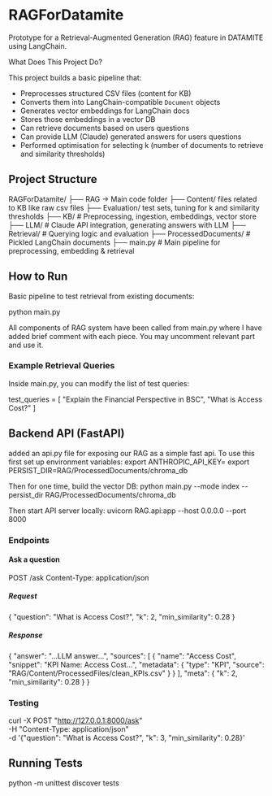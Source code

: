 # RAGForDatamite

Prototype for a Retrieval-Augmented Generation (RAG) feature in DATAMITE using LangChain. 

What Does This Project Do?

This project builds a basic pipeline that:
- Preprocesses structured CSV files (content for KB)
- Converts them into LangChain-compatible `Document` objects
- Generates vector embeddings for LangChain docs
- Stores those embeddings in a vector DB
- Can retrieve documents based on users questions
- Can provide LLM (Claude) generated answers for users questions
- Performed optimisation for selecting k (number of documents to retrieve and similarity thresholds)


## Project Structure

RAGForDatamite/
├── RAG -> Main code folder
├── Content/ files related to KB like raw csv files
├── Evaluation/ test sets, tuning for k and similarity thresholds
├── KB/ # Preprocessing, ingestion, embeddings, vector store
├── LLM/ # Claude API integration, generating answers with LLM
├── Retrieval/ # Querying logic and evaluation
├── ProcessedDocuments/ # Pickled LangChain documents
├── main.py # Main pipeline for preprocessing, embedding & retrieval

## How to Run
Basic pipeline to test retrieval from existing documents:

python main.py

All components of RAG system have been called from main.py where I have added brief comment with each piece. You may uncomment relevant part and use it.

### Example Retrieval Queries
Inside main.py, you can modify the list of test queries:

test_queries = [
    "Explain the Financial Perspective in BSC",
    "What is Access Cost?"
]

## Backend API (FastAPI)
added an api.py file for exposing our RAG as a simple fast api.
To use this first set up environment variables:
export ANTHROPIC_API_KEY=
export PERSIST_DIR=RAG/ProcessedDocuments/chroma_db

Then for one time, build the vector DB:
python main.py --mode index --persist_dir RAG/ProcessedDocuments/chroma_db

Then start API server locally:
uvicorn RAG.api:app --host 0.0.0.0 --port 8000

### Endpoints

#### Ask a question

POST /ask
Content-Type: application/json

##### Request
{
  "question": "What is Access Cost?",
  "k": 2,
  "min_similarity": 0.28
}

##### Response
{
  "answer": "…LLM answer…",
  "sources": [
    {
      "name": "Access Cost", 
      "snippet": "KPI Name: Access Cost…",
      "metadata": { "type": "KPI", "source": "RAG/Content/ProcessedFiles/clean_KPIs.csv" }
    }
  ],
  "meta": { "k": 2, "min_similarity": 0.28 }
}

### Testing

curl -X POST "http://127.0.0.1:8000/ask" \
     -H "Content-Type: application/json" \
     -d '{"question": "What is Access Cost?", "k": 3, "min_similarity": 0.28}'


## Running Tests

python -m unittest discover tests

